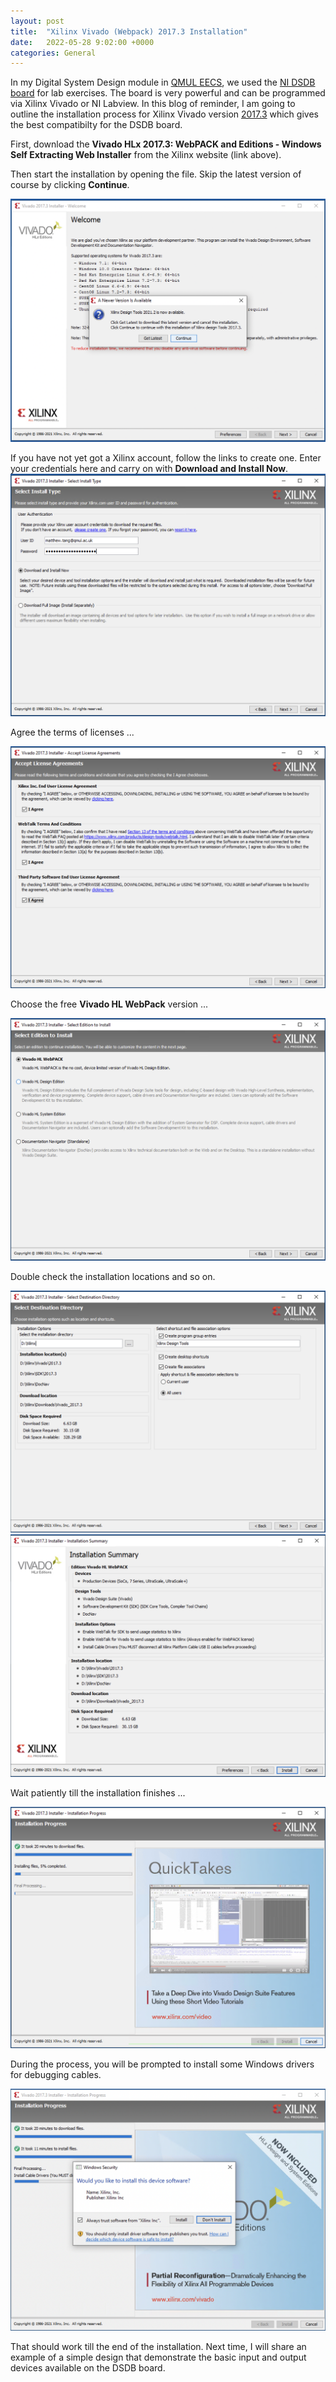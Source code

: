 ```yaml
---
layout: post
title:  "Xilinx Vivado (Webpack) 2017.3 Installation"
date:   2022-05-28 9:02:00 +0000
categories: General
---
```


In my Digital System Design module in [QMUL EECS](http://www.eecs.qmul.ac.uk), 
we used the [NI DSDB board](https://www.ni.com/docs/en-US/bundle/digital-systems-development-specs/resource/376641b.pdf)
for lab exercises. The board is very powerful and can be programmed via Xilinx
Vivado or NI Labview. In this blog of reminder, I am going to outline the
installation process for Xilinx Vivado version [2017.3](https://www.xilinx.com/support/download/index.html/content/xilinx/en/downloadNav/vivado-design-tools/archive.html) which gives the best
compatibilty for the DSDB board.

First, download the 
**Vivado HLx 2017.3: WebPACK and Editions - Windows Self Extracting Web Installer**
from the Xilinx website (link above).

Then start the installation by opening the file. Skip the latest version of
course by clicking **Continue**.

![1](/images/VivadoInstall/vivado2017_3-1.png)

If you have not yet got a Xilinx account, follow the links to create one. Enter
your credentials here and carry on with **Download and Install Now**.
![2](/images/VivadoInstall/vivado2017_3-2.png)

Agree the terms of licenses ...

![3](/images/VivadoInstall/vivado2017_3-3.png)

Choose the free **Vivado HL WebPack** version ...

![4](/images/VivadoInstall/vivado2017_3-4.png)

Double check the installation locations and so on.

![5](/images/VivadoInstall/vivado2017_3-5.png)
![6](/images/VivadoInstall/vivado2017_3-6.png)

Wait patiently till the installation finishes ...

![7](/images/VivadoInstall/vivado2017_3-7.png)

During the process, you will be prompted to install some Windows drivers for
debugging cables.

![8](/images/VivadoInstall/vivado2017_3-8.png)

That should work till the end of the installation.
Next time, I will share an example of a simple design that demonstrate the basic
input and output devices available on the DSDB board.

